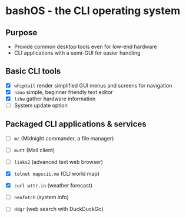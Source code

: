 
# bashOS - the CLI operating system

## Purpose

* Provide common desktop tools even for low-end hardware
* CLI applications with a semi-GUI for easier handling

## Basic CLI tools

* [X] ```whiptail``` render simplified GUI menus and screens for navigation
* [X] ```nano``` simple, beginner friendly text editor
* [X] ```lshw``` gather hardware information
* [ ] System update option

## Packaged CLI applications & services

* [ ] ```mc``` (Midnight commander, a file manager)
* [ ] ```mutt``` (Mail client)
* [ ] ```links2``` (advanced text web browser)
* [X] ```telnet mapscii.me``` (CLI world map)
* [X] ```curl wttr.in``` (weather forecast)
* [ ] ```neofetch``` (system info)
* [ ] ```ddgr``` (web search with DuckDuckGo)

